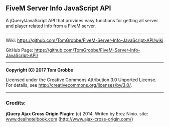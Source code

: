 ## FiveM Server Info JavaScript API
A jQuery/JavaScript API that provides easy functions for getting all server and player related info from a FiveM server.

---------------

Wiki: https://github.com/TomGrobbe/FiveM-Server-Info-JavaScript-API/wiki

GitHub Page: https://github.com/TomGrobbe/FiveM-Server-Info-JavaScript-API/

---------------

**Copyright (C) 2017 Tom Grobbe**

Licensed under the Creative Commons Attribution 3.0 Unported License. 
For details, see http://creativecommons.org/licenses/by/3.0/.

---------------

### Credits:
**jQuery Ajax Cross Origin Plugin:** 
(c) 2014, Writen by Erez Ninio. site: www.dealhotelbook.com
(http://www.ajax-cross-origin.com/)
